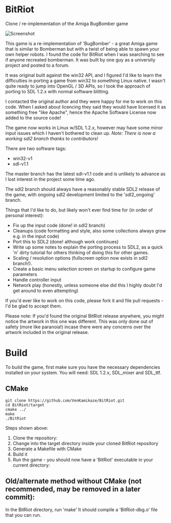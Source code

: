 # BitRiot
Clone / re-implementation of the Amiga BugBomber game

![Screenshot](https://raw.github.com/VenKamikaze/BitRiot/master/doco/screenshots/BitRiot-1.png)

This game is a re-implementation of 'BugBomber' - a great Amiga game that is similar to Bomberman but with a twist of being able to spawn your own helper robots. I found the code for BitRiot when I was searching to see if anyone recreated bomberman. It was built by one guy as a university project and posted to a forum.

It was original built against the win32 API, and I figured I'd like to learn the difficulties in porting a game from win32 to something Linux native. I wasn't quite ready to jump into OpenGL / 3D APIs, so I took the approach of porting to SDL 1.2.x with normal software blitting.

I contacted the original author and they were happy for me to work on this code. When I asked about licencing they said they would have licensed it as something free "like Apache", hence the Apache Software License now added to the source code!

The game now works in Linux w/SDL 1.2.x, however may have some minor input issues which I haven't bothered to clean up.
*Note: There is now a working sdl2 branch thanks to contributors!*

There are two software tags:
* win32-v1
* sdl-v1.1

The master branch has the latest sdl-v1.1 code and is unlikely to advance as I lost interest in the project some time ago.

The sdl2 branch should always have a reasonably stable SDL2 release of the game, with ongoing sdl2 development limited to the 'sdl2_ongoing' branch.

Things that I'd like to do, but likely won't ever find time for (in order of personal interest):

* Fix up the input code (done! in sdl2 branch)
* Cleanups (code formatting and style, also some collections always grow e.g. in the input code)
* Port this to SDL2 (done! although work continues)
* Write up some notes to explain the porting process to SDL2, as a quick 'n' dirty tutorial for others thinking of doing this for other games.
* Scaling / resolution options (fullscreen option now exists in sdl2 branch!).
* Create a basic menu selection screen on startup to configure game parameters
* Handle controller input
* Network play (honestly, unless someone else did this I highly doubt I'd get around to even attempting)

If you'd ever like to work on this code, please fork it and file pull requests - I'd be glad to accept them.

Please note: If you'd found the original BitRiot release anywhere, you might notice the artwork in this one was different. This was only done out of safety (more like paranoia!) incase there were any concerns over the artwork included in the original release.

# Build

To build the game, first make sure you have the necessary dependencies installed on your system. You will need:
SDL 1.2.x, SDL_mixer and SDL_ttf.

## CMake

```
git clone https://github.com/VenKamikaze/BitRiot.git
cd BitRiot/target
cmake ../
make
./BitRiot
```
Steps shown above:

1. Clone the repository:
2. Change into the target directory inside your cloned BitRiot repository
3. Generate a Makefile with CMake
4. Build it
5. Run the game - you should now have a 'BitRiot' executable in your current directory:

## Old/alternate method without CMake (not recommended, may be removed in a later commit):

In the BitRiot directory, run 'make'
It should compile a 'BitRiot-dbg.o' file that you can run.
